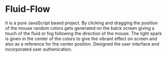 # Fluid-Flow

It is a pure JavaScript based project. By clicking and dragging the position of the mouse random colors gets generated on the balck screen giving a touch of the fluid or fog following the direction of the mouse. The light spark is given in the center of the colors to give the vibrant effect on screen and also as a reference for the center position. Designed the user interface and incorporated user authenication.  
